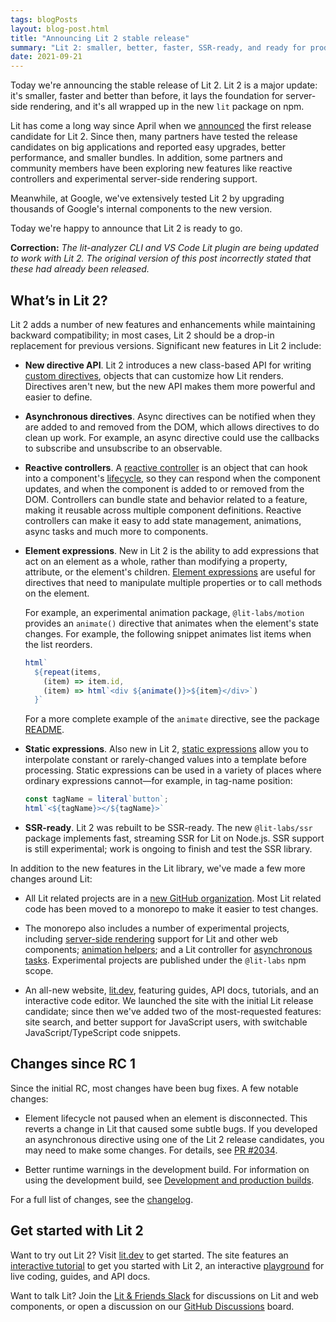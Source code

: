 ```yaml
---
tags: blogPosts
layout: blog-post.html
title: "Announcing Lit 2 stable release"
summary: "Lit 2: smaller, better, faster, SSR-ready, and ready for production."
date: 2021-09-21
---
```


<div id="preamble">

Today we're announcing the stable release of Lit 2. Lit 2 is a major update: it's smaller, faster and better than before, it lays the foundation for server-side rendering, and it's all wrapped up in the new `lit` package on npm.

Lit has come a long way since April when we [announced](https://lit.dev/blog/2021-04-21-lit-2.0-meet-lit-all-over-again/) the first release candidate for Lit 2.  Since then, many partners have tested the release candidates on big applications and reported easy upgrades, better performance, and smaller bundles. In addition, some partners and community members have been exploring new features like reactive controllers and experimental server-side rendering support.

Meanwhile, at Google, we've extensively tested Lit 2 by upgrading thousands of Google's internal components to the new version.

Today we're happy to announce that Lit 2 is ready to go.

**Correction:** _The lit-analyzer CLI and VS Code Lit plugin are being updated to work with Lit 2. The original version of this post incorrectly stated that these had already been released._

</div>


## What’s in Lit 2?

Lit 2 adds a number of new features and enhancements while maintaining backward compatibility; in most cases, Lit 2 should be a drop-in replacement for previous versions. Significant new features in Lit 2 include:



*   **New directive API**. Lit 2 introduces a new class-based API for writing [custom directives](https://lit.dev/docs/templates/custom-directives/), objects that can customize how Lit renders. Directives aren't new, but the new API makes them more powerful and easier to define.

*   **Asynchronous directives**. Async directives can be notified when they are added to and removed from the DOM, which allows directives to do clean up work. For example,  an async directive could use the callbacks to subscribe and unsubscribe to an observable.
*   **Reactive controllers**. A [reactive controller](https://lit.dev/docs/composition/controllers/) is an object that can hook into a component's [lifecycle](https://lit.dev/docs/components/lifecycle/), so they can respond when the component updates, and when the component is added to or removed from the DOM. Controllers can bundle state and behavior related to a feature, making it reusable across multiple component definitions. Reactive controllers can make it easy to add state management, animations, async tasks and much more to components.
*   **Element expressions**. New in Lit 2 is the ability to add expressions that act on an element as a whole, rather than modifying a property, attribute, or the element's children. [Element expressions](https://lit.dev/docs/templates/expressions/#element-expressions) are useful for directives that need to manipulate multiple properties or to call methods on the element.

    For example, an experimental animation package, `@lit-labs/motion` provides an `animate()` directive that animates when the element's state changes. For example, the following snippet animates list items when the list reorders.

    ```js
    html`
      ${repeat(items,
        (item) => item.id,
        (item) => html`<div ${animate()}>${item}</div>`)
      }`
    ```

    For a more complete example of the `animate` directive, see the package [README](https://github.com/lit/lit/blob/main/packages/labs/motion/README.md).

*   **Static expressions**. Also new in Lit 2, [static expressions](https://lit.dev/docs/templates/expressions/#static-expressions) allow you to interpolate constant or rarely-changed values into a template before processing. Static expressions can be used in a variety of places where ordinary expressions cannot—for example, in tag-name position:


    ```js
    const tagName = literal`button`;
    html`<${tagName}></${tagName}>`
    ```


*   **SSR-ready**. Lit 2 was rebuilt to be SSR-ready. The new `@lit-labs/ssr` package implements fast, streaming SSR for Lit on Node.js. SSR support is still experimental; work is ongoing to finish and test the SSR library.

In addition to the new features in the Lit library, we've made a few more changes around Lit:

*   All Lit related projects are in a [new GitHub organization](https://github.com/lit/). Most Lit related code has been moved to a monorepo to make it easier to test changes.

*   The monorepo also includes a number of experimental projects, including [server-side rendering](https://www.npmjs.com/package/@lit-labs/ssr) support for Lit and other web components; [animation helpers](https://www.npmjs.com/package/@lit-labs/motion); and a Lit controller for [asynchronous tasks](https://www.npmjs.com/package/@lit-labs/task). Experimental projects are published under the `@lit-labs` npm scope.

*   An all-new website, [lit.dev](https://lit.dev), featuring guides, API docs, tutorials, and an interactive code editor. We launched the site with the initial Lit release candidate; since then we've added two of the most-requested features: site search, and better support for JavaScript users, with switchable JavaScript/TypeScript code snippets.


## Changes since RC 1

Since the initial RC, most changes have been bug fixes. A few notable changes:

*   Element lifecycle not paused when an element is disconnected. This reverts a change in Lit that caused some subtle bugs. If you developed an asynchronous directive using one of the Lit 2 release candidates, you may need to make some changes. For details, see [PR #2034](https://github.com/lit/lit/pull/2034).

*   Better runtime warnings in the development build. For information on using the development build, see [Development and production builds](https://lit.dev/docs/tools/development/#development-and-production-builds).


For a full list of changes, see the [changelog](https://github.com/lit/lit/blob/main/packages/lit/CHANGELOG.md).


## Get started with Lit 2

Want to try out Lit 2? Visit [lit.dev](https://lit.dev/docs/getting-started/) to get started. The site features an [interactive tutorial](https://lit.dev/tutorial/) to get you started with Lit 2, an interactive [playground](https://lit.dev/playground/) for live coding, guides, and API docs.

Want to talk Lit? Join the [Lit & Friends Slack](https://lit.dev/slack-invite/) for discussions on Lit and web components, or open a discussion on our [GitHub Discussions](https://github.com/lit/lit/discussions) board.

